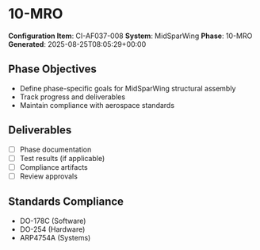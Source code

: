 # 10-MRO

**Configuration Item**: CI-AF037-008
**System**: MidSparWing
**Phase**: 10-MRO
**Generated**: 2025-08-25T08:05:29+00:00

## Phase Objectives
- Define phase-specific goals for MidSparWing structural assembly
- Track progress and deliverables
- Maintain compliance with aerospace standards

## Deliverables
- [ ] Phase documentation
- [ ] Test results (if applicable)
- [ ] Compliance artifacts
- [ ] Review approvals

## Standards Compliance
- DO-178C (Software)
- DO-254 (Hardware)
- ARP4754A (Systems)

